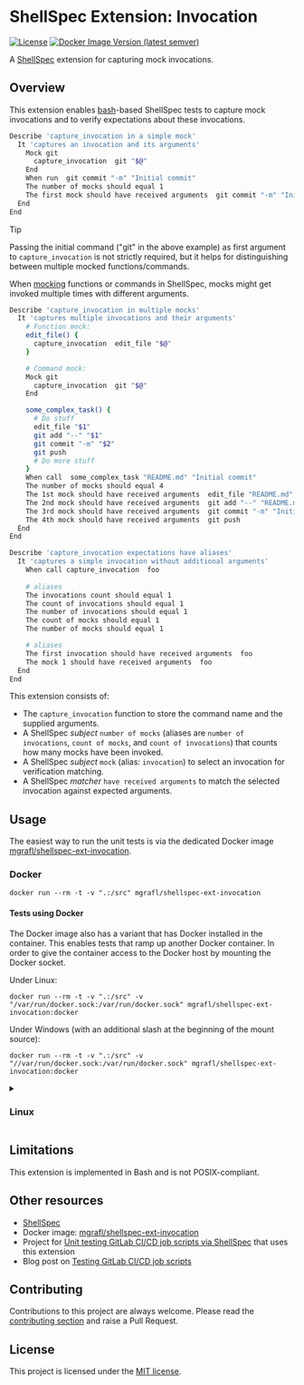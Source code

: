 # ShellSpec Extension: Invocation

[![License](https://img.shields.io/github/license/shellspec/shellspec.svg)](https://github.com/mgrafl/shellspec-ext-invocation/blob/master/LICENSE)
[![Docker Image Version (latest semver)](https://img.shields.io/docker/v/mgrafl/shellspec-ext-invocation?label=DockerHub)](https://hub.docker.com/r/mgrafl/shellspec-ext-invocation)

A [ShellSpec](https://github.com/shellspec/shellspec) extension for capturing mock invocations.


## Overview

This extension enables [bash](https://www.gnu.org/software/bash/)-based ShellSpec tests to capture mock invocations and to verify expectations about these invocations.

```bash
Describe 'capture_invocation in a simple mock'
  It 'captures an invocation and its arguments'
    Mock git
      capture_invocation  git "$@"
    End
    When run  git commit "-m" "Initial commit"
    The number of mocks should equal 1
    The first mock should have received arguments  git commit "-m" "Initial commit"
  End
End
```

> [!TIP]
> Passing the initial command ("git" in the above example) as first argument to `capture_invocation` is not strictly required, but it helps for distinguishing between multiple mocked functions/commands.

When [mocking](https://github.com/shellspec/shellspec/#mocking) functions or commands in ShellSpec, mocks might get invoked multiple times with different arguments.

```bash
Describe 'capture_invocation in multiple mocks'
  It 'captures multiple invocations and their arguments'
    # Function mock:
    edit_file() {
      capture_invocation  edit_file "$@"
    }

    # Command mock:
    Mock git
      capture_invocation  git "$@"
    End

    some_complex_task() {
      # Do stuff
      edit_file "$1"
      git add "--" "$1"
      git commit "-m" "$2"
      git push
      # Do more stuff
    }
    When call  some_complex_task "README.md" "Initial commit"
    The number of mocks should equal 4
    The 1st mock should have received arguments  edit_file "README.md"
    The 2nd mock should have received arguments  git add "--" "README.md"
    The 3rd mock should have received arguments  git commit "-m" "Initial commit"
    The 4th mock should have received arguments  git push
  End
End
```

```bash
Describe 'capture_invocation expectations have aliases'
  It 'captures a simple invocation without additional arguments'
    When call capture_invocation  foo
    
    # aliases
    The invocations count should equal 1
    The count of invocations should equal 1
    The number of invocations should equal 1
    The count of mocks should equal 1
    The number of mocks should equal 1

    # aliases
    The first invocation should have received arguments  foo
    The mock 1 should have received arguments  foo
  End
End
```

This extension consists of:
* The `capture_invocation` function to store the command name and the supplied arguments.
* A ShellSpec *subject* `number of mocks` (aliases are `number of invocations`, `count of mocks`, and `count of invocations`) that counts how many mocks have been invoked. 
* A ShellSpec *subject* `mock` (alias: `invocation`) to select an invocation for verification matching.
* A ShellSpec *matcher* `have received arguments` to match the selected invocation against expected arguments.


## Usage

The easiest way to run the unit tests is via the dedicated Docker image [mgrafl/shellspec-ext-invocation](https://hub.docker.com/r/mgrafl/shellspec-ext-invocation).

### Docker

```
docker run --rm -t -v ".:/src" mgrafl/shellspec-ext-invocation
```

#### Tests using Docker

The Docker image also has a variant that has Docker installed in the container. 
This enables tests that ramp up another Docker container. 
In order to give the container access to the Docker host by mounting the Docker socket.

Under Linux:
```
docker run --rm -t -v ".:/src" -v "/var/run/docker.sock:/var/run/docker.sock" mgrafl/shellspec-ext-invocation:docker
```

Under Windows (with an additional slash at the beginning of the mount source):
```
docker run --rm -t -v ".:/src" -v "//var/run/docker.sock:/var/run/docker.sock" mgrafl/shellspec-ext-invocation:docker
```


<details>
  <summary>
    <h3>Linux</h3>
  </summary>

Prefer the dedicated Docker image described above over local installation. 
Local installation instructions are only provided for the sake of completeness.

Assuming the code from this repository is located in `/path/to/shellspec-ext-invocation/`, run `shellspec` directly as: 

```sh
shellspec --shell=/bin/bash --load-path=/path/to/shellspec-ext-invocation/lib/extension/invocation --require capture_invocation_helper
```

or:


```sh
PATH_TO_SHELLSPEC_EXT_INVOCATION="/path/to/shellspec-ext-invocation/"
PATH="${PATH_TO_SHELLSPEC_EXT_INVOCATION}:${PATH}"
chmod +x "${PATH_TO_SHELLSPEC_EXT_INVOCATION}shellspec-ext-invocation"

# Append ShellSpec CLI parameters as needed
shellspec-ext-invocation
```

[ShellSpec CLI](https://github.com/shellspec/shellspec#shellspec-cli) parameters can be appended to the command.
</details>

## Limitations

This extension is implemented in Bash and is not POSIX-compliant.


## Other resources

* [ShellSpec](https://github.com/shellspec/shellspec)
* Docker image: [mgrafl/shellspec-ext-invocation](https://hub.docker.com/r/mgrafl/shellspec-ext-invocation)
* Project for [Unit testing GitLab CI/CD job scripts via ShellSpec](https://gitlab.com/mgrafl/gitlab-ci-shellspec) that uses this extension 
* Blog post on [Testing GitLab CI/CD job scripts](https://mgrafl.wordpress.com/2023/12/18/testing-gitlab-ci-cd-job-scripts/)


## Contributing

Contributions to this project are always welcome. 
Please read the [contributing section](CONTRIBUTING.md) and raise a Pull Request.


## License
This project is licensed under the [MIT license](LICENSE).
